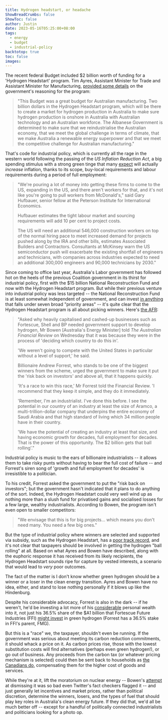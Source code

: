 ```yaml
---
title: Hydrogen headstart, or headache
ShowBreadCrumbs: false
ShowToc: false
author: Justin
date: 2023-05-16T05:25:00+08:00
tags:
  - energy
  - budget
  - industrial-policy
backtotop: true
toc: false
images:
---
```


The recent federal Budget included $2 billion worth of funding for a 'Hydrogen Headstart' program. Tim Ayres, Assistant Minister for Trade and Assistant Minister for Manufacturing, [provided some details](https://www.minister.industry.gov.au/ministers/ayres/transcripts/doorstop-interview-hysata-facility-port-kembla) on the government's reasoning for the program:

> "This Budget was a great budget for Australian manufacturing. Two billion dollars in the Hydrogen Headstart program, which will be there to create a market for hydrogen production in Australia to make sure hydrogen production is onshore in Australia with Australian technology and an Australian workforce. The Albanese Government is determined to make sure that we reindustrialise the Australian economy, that we meet the global challenge in terms of climate, that we make Australia a renewable energy superpower and that we meet the competitive challenge for Australian manufacturing."

That's code for industrial policy, which is currently all the rage in the western world following the passing of the *US Inflation Reduction Act*, a big spending stimulus with a strong green tinge that many [expect](https://www.ft.com/content/3f8cdb59-587b-4809-80a9-1f950d0f5bce) will actually *increase* inflation, thanks to its scope, buy-local requirements and labour requirements during a period of full employment:

> "We're pouring a lot of money into getting these firms to come to the US, expanding in the US, and there aren't workers for that, and it's not like you're going to pull workers from McDonald's," said Gary Hufbauer, senior fellow at the Peterson Institute for International Economics.
> 
> Hufbauer estimates the tight labour market and sourcing requirements will add 10 per cent to project costs.
> 
> The US will need an additional 546,000 construction workers on top of the normal hiring pace to meet increased demand for projects pushed along by the IRA and other bills, estimates Associated Builders and Contractors. Consultants at McKinsey warn the US semiconductor push will exacerbate the existing shortfall of engineers and technicians, with companies across industries expected to need an additional 300,000 engineers and 90,000 technicians by 2030."

Since coming to office last year, Australia's Labor government has followed hot on the heels of the previous Coalition government in its thirst for industrial policy, first with the $15 billion National Reconstruction Fund and now with the Hydrogen Headstart program. But while their previous venture into industrial policy was less targeted -- the National Reconstruction Fund is at least somewhat independent of government, and can invest [in anything](https://www.industry.gov.au/news/national-reconstruction-fund-diversifying-and-transforming-australias-industry-and-economy) that falls under seven broad "priority areas" -- it's quite clear that the Hydrogen Headstart program is all about picking winners. Here's [the AFR](https://www.afr.com/politics/federal/bowen-rules-out-blue-hydrogen-from-2b-production-payment-plan-20230510-p5d7aq):

> "Asked why heavily capitalised and cashed-up businesses such as Fortescue, Shell and BP needed government support to develop hydrogen, Mr Bowen [Australia's Energy Minister] told *The Australian Financial Review* on Wednesday that it was because they were in the process of 'deciding which country to do this in'.
> 
> 'We weren't going to compete with the United States in particular without a level of support,' he said.
> 
> Billionaire Andrew Forrest, who stands to be one of the biggest winners from the scheme, urged the government to make sure it put the 'risk back on investors' and above all, that it happens quickly.
> 
> 'It's a race to win this race,' Mr Forrest told the Financial Review. 'I recommend that they keep it simple, and they do it immediately.
> 
> 'Remember, I'm an industrialist. I've done this before. I see the potential in our country of an industry at least the size of Aramco, a multi-trillion-dollar company that underpins the entire economy of Saudi Arabia and that high standard of living which 34 million people have in their country.
> 
> 'We have the potential of creating an industry at least that size, and having economic growth for decades, full employment for decades. That is the power of this opportunity. The $2 billion gets that ball rolling'."

Industrial policy is music to the ears of billionaire industrialists -- it allows them to take risky punts without having to bear the full cost of failure -- and Forrest's siren song of 'growth and full employment for decades' is irresistible to a politician. 

To his credit, Forrest asked the government to put the "risk back on investors"; but the government hasn't indicated that it plans to do anything of the sort. Indeed, the Hydrogen Headstart could very well wind up as nothing more than a slush fund for privatised gains and socialised losses for a few large, wealthy industrialists. According to Bowen, the program isn't even open to smaller competitors:

> "We envisage that this is for big projects... which means you don't need many. You need a few big ones."

But the type of industrial policy where winners are selected and supported via subsidy, such as the Hydrogen Headstart, has a [poor track record](https://www.piie.com/research/piie-charts/us-industrial-policy-has-worked-best-when-used-fund-research-and-development), and it's not clear that taxpayers should be involved in getting the hydrogen "ball rolling" at all. Based on what Ayres and Bowen have described, along with the euphoric response it has received from its likely recipients, the Hydrogen Headstart sounds ripe for capture by vested interests, a scenario that would lead to *very* poor outcomes. 

The fact of the matter is I don't know whether green hydrogen should be a winner or a loser in the clean energy transition. Ayres and Bowen have no idea, either, and stand to lose nothing personally if it blows up like the Hindenburg. 

Despite his considerable advocacy, Forrest is also in the dark -- if he weren't, he'd be investing a lot more of his [considerable](https://www.bloomberg.com/billionaires/profiles/andrew-j-forrest/) personal wealth into it, not just his 36.5% share of the $A1 billion that Fortescue Future Industries (FFI) [might invest](https://www.hydrogeninsight.com/production/andrew-forrest-s-fortescue-future-industries-primed-to-spend-1bn-on-green-hydrogen-projects/2-1-1404709) in green hydrogen (Forrest has a 36.5% stake in FFI's parent, FMG).

But this is a "race" we, the taxpayer, shouldn't even be running. If the government was serious about meeting its carbon reduction commitments, it should whack a price on it. As carbon prices rise, those with the lowest substitution costs will find alternatives (perhaps even green hydrogen!), or go out of business. Any proceeds from the carbon tax (or whatever pricing mechanism is selected) could then be sent back to households as [the Canadians do](https://www.canada.ca/en/revenue-agency/services/child-family-benefits/cai-payment.html), compensating them for the higher cost of goods and services. 

While they're at it, lift the moratorium on nuclear energy -- Bowen's [attempt](https://twitter.com/Bowenchris/status/1657194732404248577) at dismissing it was so bad even Twitter's fact checkers flagged it -- and just generally let incentives and market prices, rather than political discretion, determine the winners, losers, and the types of fuel that should play key roles in Australia's clean energy future. If they did that, we'd all be much better off -- except for a handful of politically connected industrialists and politicians looking for a photo op.